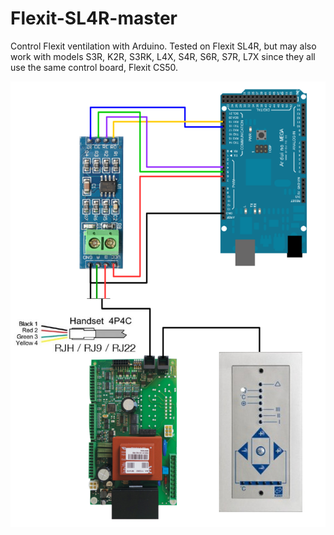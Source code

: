 # Flexit-SL4R-master
Control Flexit ventilation with Arduino. Tested on Flexit SL4R, but may also work with models S3R, K2R, S3RK, L4X, S4R, S6R, S7R, L7X since they all use the same control board, Flexit CS50.

<img src="images/topology.png" >

